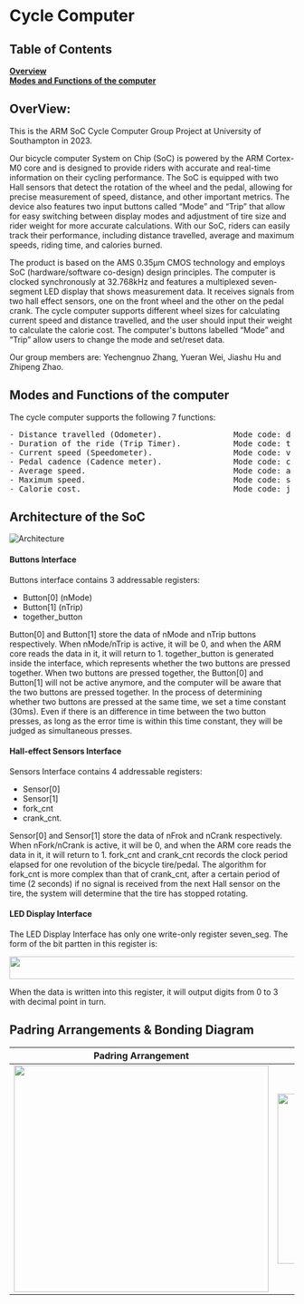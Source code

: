 # Cycle Computer
## Table of Contents
**[Overview](#overview)**<br>
**[Modes and Functions of the computer](#modes-and-functions-of-the-computer)**<br>
## OverView:
This is the ARM SoC Cycle Computer Group Project at University of Southampton in 2023.

Our bicycle computer System on Chip (SoC) is powered by the ARM Cortex-M0 core and is designed to provide riders with accurate 
and real-time information on their cycling performance. The SoC is equipped with two Hall sensors that detect the rotation of the wheel and the pedal, allowing for precise measurement of speed, distance, and other important metrics. The device also features two input buttons called “Mode” and “Trip” that allow for easy switching between display modes and adjustment of tire size and rider weight for more accurate calculations. With our SoC, riders can easily track their performance, including distance travelled, average and maximum speeds, riding time, and calories burned.

The product is based on the AMS 0.35μm CMOS technology and employs SoC (hardware/software co-design) design principles. The computer is clocked synchronously at 32.768kHz and features a multiplexed seven-segment LED display that shows measurement data. It receives signals from two hall effect sensors, one on the front wheel and the other on the pedal crank. The cycle computer supports different wheel sizes for calculating current speed and distance travelled, and the user should input their weight to calculate the calorie cost. The computer's buttons labelled “Mode” and “Trip” allow users to change the mode and set/reset data.

Our group members are: Yechengnuo Zhang, Yueran Wei, Jiashu Hu and Zhipeng Zhao.

## Modes and Functions of the computer

The cycle computer supports the following 7 functions:
<pre>
- Distance travelled (Odometer).               Mode code: d 
- Duration of the ride (Trip Timer).           Mode code: t
- Current speed (Speedometer).                 Mode code: v 
- Pedal cadence (Cadence meter).               Mode code: c 
- Average speed.                               Mode code: a 
- Maximum speed.                               Mode code: s 
- Calorie cost.                                Mode code: j
</pre>
## Architecture of the SoC
![Architecture](https://github.com/zycn22/cycle_computer/blob/main/cycle_copmuter_architecture_diagram.drawio.png)
#### Buttons Interface

Buttons interface contains 3 addressable registers: 
- Button[0] (nMode)
- Button[1] (nTrip) 
- together_button

Button[0] and Button[1] store the data of nMode and nTrip buttons respectively. When nMode/nTrip is active, it will be 0, and when the ARM core reads the data in it, it will return to 1. together_button is generated inside the interface, which represents whether the two buttons are pressed together. When two buttons are pressed together, the Button[0] and Button[1] will not be active anymore, and the computer will be aware that the two buttons are pressed together.
In the process of determining whether two buttons are pressed at the same time, we set a time constant (30ms). Even if there is an difference in time between the two button presses, as long as the error time is within this time constant, they will be judged as simultaneous presses.

####  Hall-effect Sensors Interface

Sensors Interface contains 4 addressable registers:

- Sensor[0]
- Sensor[1]
- fork_cnt
- crank_cnt.

Sensor[0] and Sensor[1] store the data of nFrok and nCrank respectively. When nFork/nCrank is active, it will be 0, and when the ARM core reads the data in it, it will return to 1.
fork_cnt and crank_cnt records the clock period elapsed for one revolution of the bicycle tire/pedal. The algorithm for fork_cnt is more complex than that of crank_cnt, after a certain period of time (2 seconds) if no signal is received from the next Hall sensor on the tire, the system will determine that the tire has stopped rotating.

#### LED Display Interface
The LED Display Interface has only one write-only register seven_seg. The form of the bit partten in this register is:

<img src="https://github.com/zycn22/cycle_computer/blob/main/bit_pattern.png" width="600" height="40">

When the data is written into this register, it will output digits from 0 to 3 with decimal point in turn.

## Padring Arrangements & Bonding Diagram

Padring Arrangement             |  Bonding Diagram
:------------------------------:|:------------------------------:
<img src="https://github.com/zycn22/cycle_computer/blob/main/padring.png" width="450" height="400">  |  <img src="https://github.com/zycn22/cycle_computer/blob/main/BondingDiagram.png" width="300" height="300">
